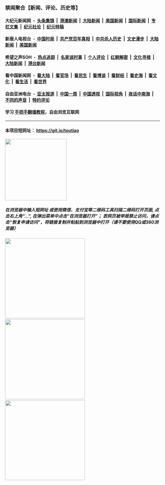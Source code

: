 ### 禁闻聚合【新闻、评论、历史等】

#### 大纪元新闻网 &nbsp;-&nbsp; [头条集锦](indexes/E头条集锦.md?t=02071402) &nbsp;|&nbsp; [港澳新闻](indexes/E港澳新闻.md?t=02071402)  &nbsp;|&nbsp; [大陆新闻](indexes/E大陆新闻.md?t=02071402) &nbsp;|&nbsp; [美国新闻](indexes/E美国新闻.md?t=02071402) &nbsp;|&nbsp; [国际新闻](indexes/E国际新闻.md?t=02071402) &nbsp;|&nbsp; [专栏文集](indexes/E专栏文集.md?t=02071402) &nbsp;|&nbsp; [纪元社论](indexes/E纪元社论.md?t=02071402) &nbsp;|&nbsp; [纪元特稿](indexes/E纪元特稿.md?t=02071402) 

#### 新唐人电视台 &nbsp;-&nbsp; [中国时局](indexes/N中国时局.md?t=02071402) &nbsp;|&nbsp; [共产党百年真相](indexes/N共产党百年真相.md?t=02071402) &nbsp;|&nbsp; [中共杀人历史](indexes/N中共杀人历史.md?t=02071402) &nbsp;|&nbsp; [文史漫步](indexes/N文史漫步.md?t=02071402) &nbsp;|&nbsp; [大陆新闻](indexes/N大陆新闻.md?t=02071402) &nbsp;|&nbsp; [美国新闻](indexes/N美国新闻.md?t=02071402)

#### 希望之声SOH &nbsp;-&nbsp; [热点追踪](indexes/H热点追踪.md?t=02071402) &nbsp;|&nbsp; [名家谈时事](indexes/H名家谈时事.md?t=02071402) &nbsp;|&nbsp; [个人评论](indexes/H个人评论.md?t=02071402)  &nbsp;|&nbsp; [红朝解密](indexes/H红朝解密.md?t=02071402) &nbsp;|&nbsp; [文化寻根](indexes/H文化寻根.md?t=02071402) &nbsp;|&nbsp; [大陆新闻](indexes/H大陆新闻.md?t=02071402) &nbsp;|&nbsp; [港台新闻](indexes/H港台新闻.md?t=02071402)

#### 看中国新闻网 &nbsp;-&nbsp; [看大陆](indexes/S看大陆.md?t=02071402) &nbsp;|&nbsp; [看官场](indexes/S看官场.md?t=02071402) &nbsp;|&nbsp; [看民生](indexes/S看民生.md?t=02071402)  &nbsp;|&nbsp; [看博谈](indexes/S看博谈.md?t=02071402) &nbsp;|&nbsp; [看财经](indexes/S看财经.md?t=02071402) &nbsp;|&nbsp; [看史海](indexes/S看史海.md?t=02071402) &nbsp;|&nbsp; [看文化](indexes/S看文化.md?t=02071402) &nbsp;|&nbsp; [看生活](indexes/S看生活.md?t=02071402) &nbsp;|&nbsp; [看世界](indexes/S看世界.md?t=02071402)

#### 自由亚洲电台 &nbsp;-&nbsp; [亚太报道](indexes/R亚太报道.md?t=02071402) &nbsp;|&nbsp; [中国一周](indexes/R中国一周.md?t=02071402) &nbsp;|&nbsp; [中国透视](indexes/R中国透视.md?t=02071402)  &nbsp;|&nbsp; [国际视角](indexes/R国际视角.md?t=02071402) &nbsp;|&nbsp; [夜话中南海](indexes/R夜话中南海.md?t=02071402) &nbsp;|&nbsp; [不同的声音](indexes/R不同的声音.md?t=02071402) &nbsp;|&nbsp; [特约评论](indexes/R特约评论.md?t=02071402)

#### 学习 [手把手翻墙教程](https://github.com/gfw-breaker/guides/wiki)，自由浏览互联网

----

#### 本项目短网址： https://git.io/toutiao
<img src="https://raw.githubusercontent.com/gfw-breaker/banned-news/master/scripts/img/qr.png" width="200px"/>  

##### 在浏览器中输入短网址 或使用微信、支付宝等二维码工具扫描二维码打开页面, 点击右上角"...", 在弹出菜单中点击“在浏览器打开”； 若网页被举报禁止访问，请点击“恢复申请访问”，将链接复制并粘贴到浏览器中打开（请不要使用QQ或360浏览器）

<img src="https://raw.githubusercontent.com/gfw-breaker/banned-news/master/scripts/img/1.png" width="260px"/> &nbsp; <img src="https://raw.githubusercontent.com/gfw-breaker/banned-news/master/scripts/img/2.png" width="260px"/> &nbsp; <img src="https://raw.githubusercontent.com/gfw-breaker/banned-news/master/scripts/img/3.png" width="260px"/>
